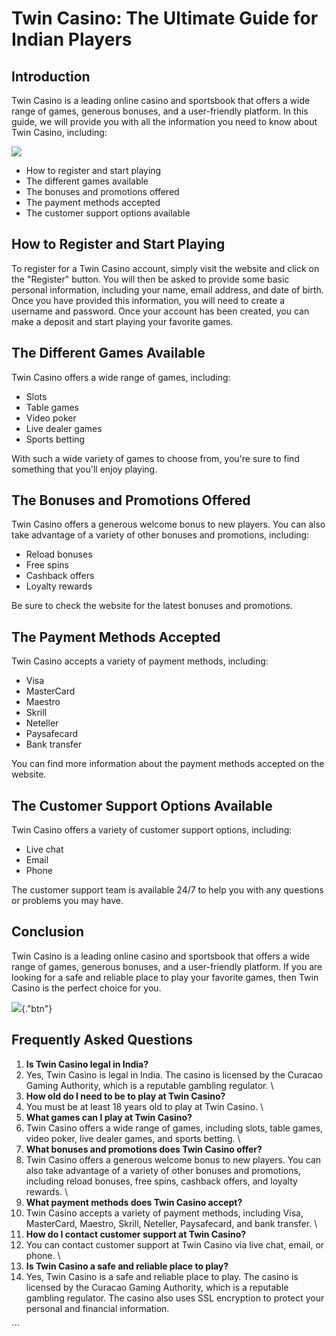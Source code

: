 # Twin Casino: The Ultimate Guide for Indian Players

## Introduction

Twin Casino is a leading online casino and sportsbook that offers a wide
range of games, generous bonuses, and a user-friendly platform. In this
guide, we will provide you with all the information you need to know
about Twin Casino, including:

[![](https://i.imgur.com/JJwkDm3.png)](https://traff.sbs/frcas)

-   How to register and start playing
-   The different games available
-   The bonuses and promotions offered
-   The payment methods accepted
-   The customer support options available

## How to Register and Start Playing

To register for a Twin Casino account, simply visit the website and
click on the "Register" button. You will then be asked to provide
some basic personal information, including your name, email address, and
date of birth. Once you have provided this information, you will need to
create a username and password. Once your account has been created, you
can make a deposit and start playing your favorite games.

## The Different Games Available

Twin Casino offers a wide range of games, including:

-   Slots
-   Table games
-   Video poker
-   Live dealer games
-   Sports betting

With such a wide variety of games to choose from, you\'re sure to find
something that you\'ll enjoy playing.

## The Bonuses and Promotions Offered

Twin Casino offers a generous welcome bonus to new players. You can also
take advantage of a variety of other bonuses and promotions, including:

-   Reload bonuses
-   Free spins
-   Cashback offers
-   Loyalty rewards

Be sure to check the website for the latest bonuses and promotions.

## The Payment Methods Accepted

Twin Casino accepts a variety of payment methods, including:

-   Visa
-   MasterCard
-   Maestro
-   Skrill
-   Neteller
-   Paysafecard
-   Bank transfer

You can find more information about the payment methods accepted on the
website.

## The Customer Support Options Available

Twin Casino offers a variety of customer support options, including:

-   Live chat
-   Email
-   Phone

The customer support team is available 24/7 to help you with any
questions or problems you may have.

## Conclusion

Twin Casino is a leading online casino and sportsbook that offers a wide
range of games, generous bonuses, and a user-friendly platform. If you
are looking for a safe and reliable place to play your favorite games,
then Twin Casino is the perfect choice for you.

[![](\%22https://i.imgur.com/JJwkDm3.png\%22)](\%22https://traff.sbs/frcas\%22){."btn"}

## Frequently Asked Questions

1.  **Is Twin Casino legal in India?**
2.  Yes, Twin Casino is legal in India. The casino is licensed by the
    Curacao Gaming Authority, which is a reputable gambling regulator.
    \
3.  **How old do I need to be to play at Twin Casino?**
4.  You must be at least 18 years old to play at Twin Casino.
    \
5.  **What games can I play at Twin Casino?**
6.  Twin Casino offers a wide range of games, including slots, table
    games, video poker, live dealer games, and sports betting.
    \
7.  **What bonuses and promotions does Twin Casino offer?**
8.  Twin Casino offers a generous welcome bonus to new players. You can
    also take advantage of a variety of other bonuses and promotions,
    including reload bonuses, free spins, cashback offers, and loyalty
    rewards.
    \
9.  **What payment methods does Twin Casino accept?**
10. Twin Casino accepts a variety of payment methods, including Visa,
    MasterCard, Maestro, Skrill, Neteller, Paysafecard, and bank
    transfer.
    \
11. **How do I contact customer support at Twin Casino?**
12. You can contact customer support at Twin Casino via live chat,
    email, or phone.
    \
13. **Is Twin Casino a safe and reliable place to play?**
14. Yes, Twin Casino is a safe and reliable place to play. The casino is
    licensed by the Curacao Gaming Authority, which is a reputable
    gambling regulator. The casino also uses SSL encryption to protect
    your personal and financial information.

\`\`\`

